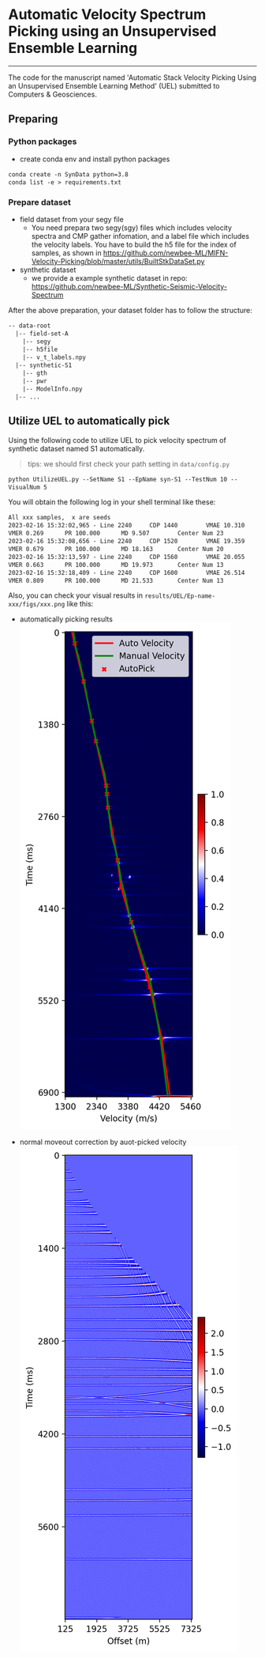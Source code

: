 # Automatic Velocity Spectrum Picking using an Unsupervised Ensemble Learning

---
The code for the manuscript named 'Automatic Stack Velocity Picking Using an Unsupervised Ensemble Learning Method' (UEL) submitted to Computers & Geosciences.


## Preparing

### Python packages

- create conda env and install python packages
```shell
conda create -n SynData python=3.8
conda list -e > requirements.txt
```

### Prepare dataset
- field dataset from your segy file
  - You need prepara two segy(sgy) files which includes velocity spectra and CMP gather infomation, and a label file which includes the velocity labels. You have to build the h5 file for the index of samples, as shown in https://github.com/newbee-ML/MIFN-Velocity-Picking/blob/master/utils/BuiltStkDataSet.py
- synthetic dataset
  - we provide a example synthetic dataset in repo: https://github.com/newbee-ML/Synthetic-Seismic-Velocity-Spectrum

After the above preparation, your dataset folder has to follow the structure:
```
-- data-root
  |-- field-set-A
    |-- segy
    |-- h5file
    |-- v_t_labels.npy
  |-- synthetic-S1
    |-- gth
    |-- pwr
    |-- ModelInfo.npy
  |-- ... 
```


## Utilize UEL to automatically pick
Using the following code to utilize UEL to pick velocity spectrum of synthetic dataset named S1 automatically.
> tips: we should first check your path setting in `data/config.py`

```shell
python UtilizeUEL.py --SetName S1 --EpName syn-S1 --TestNum 10 --VisualNum 5
```

You will obtain the following log in your shell terminal like these:
```
All xxx samples,  x are seeds
2023-02-16 15:32:02,965 - Line 2240     CDP 1440        VMAE 10.310     VMER 0.269      PR 100.000      MD 9.507        Center Num 23
2023-02-16 15:32:08,656 - Line 2240     CDP 1520        VMAE 19.359     VMER 0.679      PR 100.000      MD 18.163       Center Num 20
2023-02-16 15:32:13,597 - Line 2240     CDP 1560        VMAE 20.055     VMER 0.663      PR 100.000      MD 19.973       Center Num 13
2023-02-16 15:32:18,409 - Line 2240     CDP 1600        VMAE 26.514     VMER 0.809      PR 100.000      MD 21.533       Center Num 13
```
Also, you can check your visual results in `results/UEL/Ep-name-xxx/figs/xxx.png` like this:

- automatically picking results
![automatically picking results](results/UEL/syn-S1/figs/2240-1600-1PWRwMPick-syn-S1.png)

- normal moveout correction by auot-picked velocity
![generate cmp gather](results/UEL/syn-S1/figs/2240-1600-3NMOGth-syn-S1.png)

